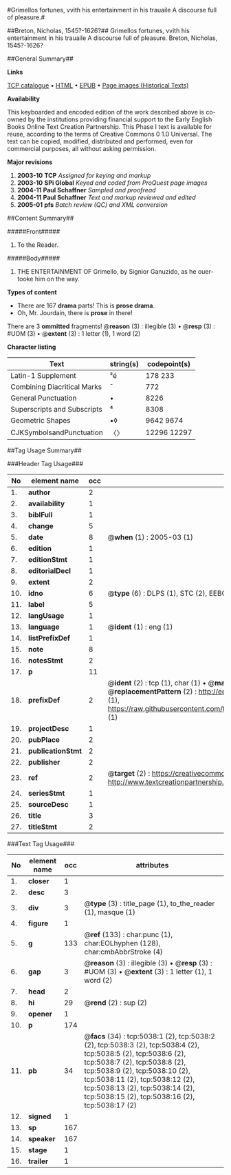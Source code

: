 #Grimellos fortunes, vvith his entertainment in his trauaile A discourse full of pleasure.#

##Breton, Nicholas, 1545?-1626?##
Grimellos fortunes, vvith his entertainment in his trauaile A discourse full of pleasure.
Breton, Nicholas, 1545?-1626?

##General Summary##

**Links**

[TCP catalogue](http://www.ota.ox.ac.uk/tcp/)  • 
[HTML](http://tei.it.ox.ac.uk/tcp/Texts-HTML/free/A16/A16749.html)  • 
[EPUB](http://tei.it.ox.ac.uk/tcp/Texts-EPUB/free/A16/A16749.epub) • 
[Page images (Historical Texts)](https://data.historicaltexts.jisc.ac.uk/view?pubId=eebo-99840526e&pageId=eebo-99840526e-5038-1)

**Availability**

This keyboarded and encoded edition of the
	       work described above is co-owned by the institutions
	       providing financial support to the Early English Books
	       Online Text Creation Partnership. This Phase I text is
	       available for reuse, according to the terms of Creative
	       Commons 0 1.0 Universal. The text can be copied,
	       modified, distributed and performed, even for
	       commercial purposes, all without asking permission.

**Major revisions**

1. __2003-10__ __TCP__ *Assigned for keying and markup*
1. __2003-10__ __SPi Global__ *Keyed and coded from ProQuest page images*
1. __2004-11__ __Paul Schaffner__ *Sampled and proofread*
1. __2004-11__ __Paul Schaffner__ *Text and markup reviewed and edited*
1. __2005-01__ __pfs__ *Batch review (QC) and XML conversion*

##Content Summary##

#####Front#####

1. To the Reader.

#####Body#####

1. THE ENTERTAINMENT OF Grimello, by Signior Ganuzido, as he ouer-tooke him on the way.

**Types of content**

  * There are 167 **drama** parts! This is **prose drama**.
  * Oh, Mr. Jourdain, there is **prose** in there!

There are 3 **ommitted** fragments! 
 @__reason__ (3) : illegible (3)  •  @__resp__ (3) : #UOM (3)  •  @__extent__ (3) : 1 letter (1), 1 word (2)

**Character listing**


|Text|string(s)|codepoint(s)|
|---|---|---|
|Latin-1 Supplement|²é|178 233|
|Combining             Diacritical Marks|̄|772|
|General Punctuation|•|8226|
|Superscripts             and Subscripts|⁴|8308|
|Geometric Shapes|▪◊|9642 9674|
|CJKSymbolsandPunctuation|〈〉|12296 12297|

##Tag Usage Summary##

###Header Tag Usage###

|No|element name|occ|attributes|
|---|---|---|---|
|1.|__author__|2||
|2.|__availability__|1||
|3.|__biblFull__|1||
|4.|__change__|5||
|5.|__date__|8| @__when__ (1) : 2005-03 (1)|
|6.|__edition__|1||
|7.|__editionStmt__|1||
|8.|__editorialDecl__|1||
|9.|__extent__|2||
|10.|__idno__|6| @__type__ (6) : DLPS (1), STC (2), EEBO-CITATION (1), PROQUEST (1), VID (1)|
|11.|__label__|5||
|12.|__langUsage__|1||
|13.|__language__|1| @__ident__ (1) : eng (1)|
|14.|__listPrefixDef__|1||
|15.|__note__|8||
|16.|__notesStmt__|2||
|17.|__p__|11||
|18.|__prefixDef__|2| @__ident__ (2) : tcp (1), char (1)  •  @__matchPattern__ (2) : ([0-9\-]+):([0-9IVX]+) (1), (.+) (1)  •  @__replacementPattern__ (2) : http://eebo.chadwyck.com/downloadtiff?vid=$1&page=$2 (1), https://raw.githubusercontent.com/textcreationpartnership/Texts/master/tcpchars.xml#$1 (1)|
|19.|__projectDesc__|1||
|20.|__pubPlace__|2||
|21.|__publicationStmt__|2||
|22.|__publisher__|2||
|23.|__ref__|2| @__target__ (2) : https://creativecommons.org/publicdomain/zero/1.0/ (1), http://www.textcreationpartnership.org/docs/. (1)|
|24.|__seriesStmt__|1||
|25.|__sourceDesc__|1||
|26.|__title__|3||
|27.|__titleStmt__|2||


###Text Tag Usage###

|No|element name|occ|attributes|
|---|---|---|---|
|1.|__closer__|1||
|2.|__desc__|3||
|3.|__div__|3| @__type__ (3) : title_page (1), to_the_reader (1), masque (1)|
|4.|__figure__|1||
|5.|__g__|133| @__ref__ (133) : char:punc (1), char:EOLhyphen (128), char:cmbAbbrStroke (4)|
|6.|__gap__|3| @__reason__ (3) : illegible (3)  •  @__resp__ (3) : #UOM (3)  •  @__extent__ (3) : 1 letter (1), 1 word (2)|
|7.|__head__|2||
|8.|__hi__|29| @__rend__ (2) : sup (2)|
|9.|__opener__|1||
|10.|__p__|174||
|11.|__pb__|34| @__facs__ (34) : tcp:5038:1 (2), tcp:5038:2 (2), tcp:5038:3 (2), tcp:5038:4 (2), tcp:5038:5 (2), tcp:5038:6 (2), tcp:5038:7 (2), tcp:5038:8 (2), tcp:5038:9 (2), tcp:5038:10 (2), tcp:5038:11 (2), tcp:5038:12 (2), tcp:5038:13 (2), tcp:5038:14 (2), tcp:5038:15 (2), tcp:5038:16 (2), tcp:5038:17 (2)|
|12.|__signed__|1||
|13.|__sp__|167||
|14.|__speaker__|167||
|15.|__stage__|1||
|16.|__trailer__|1||
